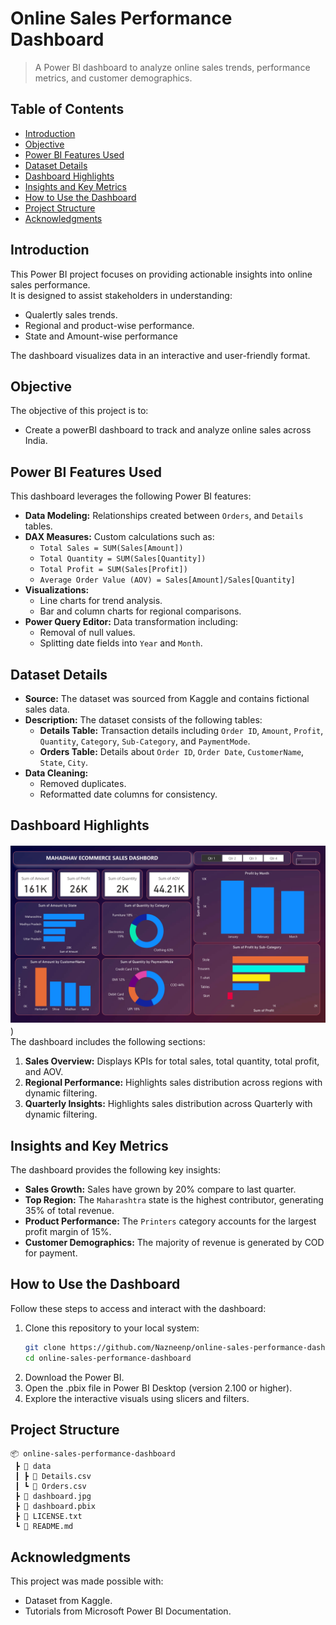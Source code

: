 # **Online Sales Performance Dashboard**  
> A Power BI dashboard to analyze online sales trends, performance metrics, and customer demographics.

## **Table of Contents**
- [Introduction](#introduction)
- [Objective](#objective)
- [Power BI Features Used](#power-bi-features-used)
- [Dataset Details](#dataset-details)
- [Dashboard Highlights](#dashboard-highlights)
- [Insights and Key Metrics](#insights-and-key-metrics)
- [How to Use the Dashboard](#how-to-use-the-dashboard)
- [Project Structure](#project-structure)
- [Acknowledgments](#acknowledgments)


## **Introduction**
This Power BI project focuses on providing actionable insights into online sales performance.  
It is designed to assist stakeholders in understanding:
- Qualertly sales trends.
- Regional and product-wise performance.
- State and Amount-wise performance

The dashboard visualizes data in an interactive and user-friendly format.

## **Objective**
The objective of this project is to:
- Create a powerBI dashboard to track and analyze online sales across India.

## **Power BI Features Used**
This dashboard leverages the following Power BI features:
- **Data Modeling:** Relationships created between `Orders`, and `Details` tables.
- **DAX Measures:** Custom calculations such as:
  - `Total Sales = SUM(Sales[Amount])`
  - `Total Quantity = SUM(Sales[Quantity])`
  - `Total Profit = SUM(Sales[Profit])`
  - `Average Order Value (AOV) = Sales[Amount]/Sales[Quantity]`
- **Visualizations:** 
  - Line charts for trend analysis.
  - Bar and column charts for regional comparisons.
- **Power Query Editor:** Data transformation including:
  - Removal of null values.
  - Splitting date fields into `Year` and `Month`.

## **Dataset Details**
- **Source:** The dataset was sourced from Kaggle and contains fictional sales data.  
- **Description:** The dataset consists of the following tables:
  - **Details Table:** Transaction details including `Order ID`, `Amount`, `Profit`, `Quantity`, `Category`, `Sub-Category`, and `PaymentMode`.
  - **Orders Table:** Details about `Order ID`, `Order Date`, `CustomerName`, `State`, `City`.
- **Data Cleaning:** 
  - Removed duplicates.
  - Reformatted date columns for consistency.

## **Dashboard Highlights**
![Dashboard Screenshot](https://raw.githubusercontent.com/Nazneenp/online-sales-performance-dashboard/main/dashboard.jpg))  
The dashboard includes the following sections:
1. **Sales Overview:** Displays KPIs for total sales, total quantity, total profit, and AOV.
2. **Regional Performance:** Highlights sales distribution across regions with dynamic filtering.
3. **Quarterly Insights:** Highlights sales distribution across Quarterly with dynamic filtering.

## **Insights and Key Metrics**
The dashboard provides the following key insights:
- **Sales Growth:** Sales have grown by 20% compare to last quarter.  
- **Top Region:** The `Maharashtra` state is the highest contributor, generating 35% of total revenue.  
- **Product Performance:** The `Printers` category accounts for the largest profit margin of 15%.  
- **Customer Demographics:** The majority of revenue is generated by COD for payment.

## **How to Use the Dashboard**
Follow these steps to access and interact with the dashboard:
1. Clone this repository to your local system:
   ```bash
   git clone https://github.com/Nazneenp/online-sales-performance-dashboard.git
   cd online-sales-performance-dashboard
   ```
2. Download the Power BI.
3. Open the .pbix file in Power BI Desktop (version 2.100 or higher).
4. Explore the interactive visuals using slicers and filters.

## **Project Structure**
```plaintext
📦 online-sales-performance-dashboard
 ┣ 📂 data
 ┃ ┣ 📜 Details.csv
 ┃ ┗ 📜 Orders.csv
 ┣ 📜 dashboard.jpg
 ┣ 📜 dashboard.pbix
 ┣ 📜 LICENSE.txt
 ┗ 📜 README.md
```

## **Acknowledgments**
This project was made possible with:
- Dataset from Kaggle.
- Tutorials from Microsoft Power BI Documentation.
